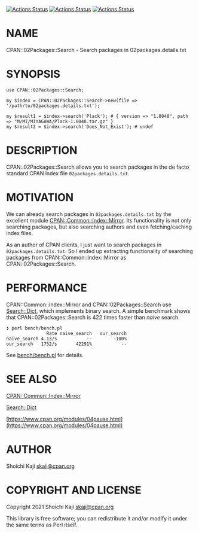 [![Actions Status](https://github.com/skaji/CPAN-02Packages-Search/workflows/linux/badge.svg)](https://github.com/skaji/CPAN-02Packages-Search/actions)
[![Actions Status](https://github.com/skaji/CPAN-02Packages-Search/workflows/macos/badge.svg)](https://github.com/skaji/CPAN-02Packages-Search/actions)
[![Actions Status](https://github.com/skaji/CPAN-02Packages-Search/workflows/windows/badge.svg)](https://github.com/skaji/CPAN-02Packages-Search/actions)

# NAME

CPAN::02Packages::Search - Search packages in 02packages.details.txt

# SYNOPSIS

    use CPAN::02Packages::Search;

    my $index = CPAN::02Packages::Search->new(file => '/path/to/02packages.details.txt');

    my $result1 = $index->search('Plack'); # { version => "1.0048", path => "M/MI/MIYAGAWA/Plack-1.0048.tar.gz" }
    my $result2 = $index->search('Does_Not_Exist'); # undef

# DESCRIPTION

CPAN::02Packages::Search allows you to search packages in the de facto standard CPAN index file `02packages.details.txt`.

# MOTIVATION

We can already search packages in `02packages.details.txt` by the excellent module [CPAN::Common::Index::Mirror](https://metacpan.org/pod/CPAN%3A%3ACommon%3A%3AIndex%3A%3AMirror).
Its functionality is not only searching packages, but also searching authors and even fetching/caching index files.

As an author of CPAN clients, I just want to search packages in `02packages.details.txt`.
So I ended up extracting functionality of searching packages from CPAN::Common::Index::Mirror as CPAN::02Packages::Search.

# PERFORMANCE

CPAN::Common::Index::Mirror and CPAN::02Packages::Search use [Search::Dict](https://metacpan.org/pod/Search%3A%3ADict), which implements binary search.
A simple benchmark shows that CPAN::02Packages::Search is 422 times faster than _naive_ search.

    ❯ perl bench/bench.pl
                   Rate naive_search   our_search
    naive_search 4.13/s           --        -100%
    our_search   1752/s       42291%           --

See [bench/bench.pl](https://github.com/skaji/CPAN-02Packages-Search/blob/main/bench/bench.pl) for details.

# SEE ALSO

[CPAN::Common::Index::Mirror](https://metacpan.org/pod/CPAN%3A%3ACommon%3A%3AIndex%3A%3AMirror)

[Search::Dict](https://metacpan.org/pod/Search%3A%3ADict)

[https://www.cpan.org/modules/04pause.html](https://www.cpan.org/modules/04pause.html)

# AUTHOR

Shoichi Kaji <skaji@cpan.org>

# COPYRIGHT AND LICENSE

Copyright 2021 Shoichi Kaji <skaji@cpan.org>

This library is free software; you can redistribute it and/or modify
it under the same terms as Perl itself.

